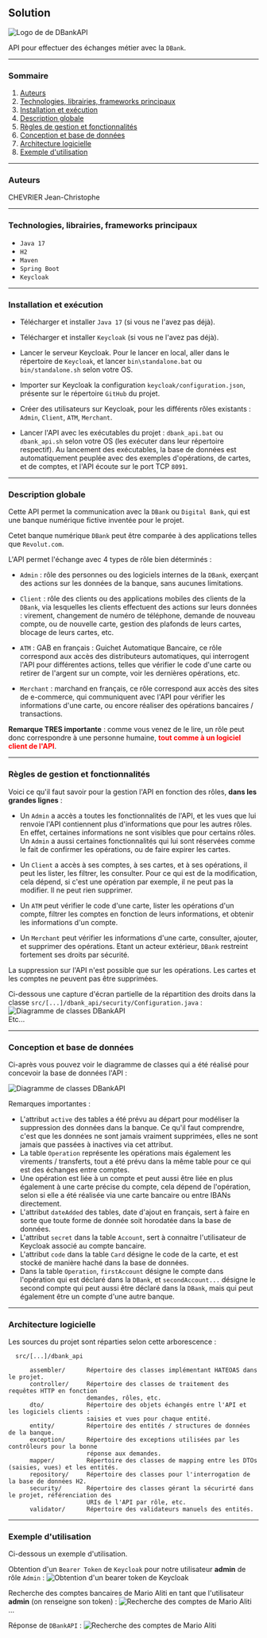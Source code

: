 ## Solution
![Logo de de DBankAPI](doc/DBankAPI.png)

API pour effectuer des échanges métier avec la `DBank`.

____
### Sommaire
<ol> 
  <li>
    <a href="#from">
      Auteurs
    </a>
  </li>
  <li>
    <a href="#tech">
      Technologies, librairies, frameworks principaux
    </a>
  </li>
  <li>
    <a href="#install">
      Installation et exécution
    </a>
  </li>
  <li>
    <a href="#description">
      Description globale
    </a>
  </li>
  <li>
    <a href="#functions">
      Règles de gestion et fonctionnalités
    </a>
  </li>
  <li>
    <a href="#db">
      Conception et base de données
    </a>
  </li>
  <li>
    <a href="#software">
      Architecture logicielle
    </a>
  </li>
  <li>
    <a href="#example">
      Exemple d'utilisation
    </a>
  </li>
</ol>

____
<a name="from"></a>
### Auteurs
CHEVRIER Jean-Christophe

____
<a name="tech"></a>
### Technologies, librairies, frameworks principaux

- `Java 17`
- `H2`
- `Maven`
- `Spring Boot`
- `Keycloak`

____
<a name="install"></a>
### Installation et exécution

- Télécharger et installer `Java 17`
(si vous ne l'avez pas déjà).

- Télécharger et installer `Keycloak`
(si vous ne l'avez pas déjà).

- Lancer le serveur Keycloak.
Pour le lancer en local, aller dans le répertoire de `Keycloak`, et lancer `bin\standalone.bat`
ou `bin/standalone.sh` selon votre OS.

- Importer sur Keycloak la configuration `keycloak/configuration.json`,
présente sur le répertoire `GitHub` du projet.

- Créer des utilisateurs sur Keycloak, pour
les différents rôles existants : `Admin`,
`Client`, `ATM`, `Merchant`.

- Lancer l'API avec les exécutables du projet :
`dbank_api.bat` ou `dbank_api.sh` selon votre OS (les exécuter dans leur répertoire respectif). Au lancement des exécutables,
la base de données est automatiquement peuplée avec des exemples d'opérations,
de cartes, et de comptes, et l'API écoute sur le port TCP `8091`.

____
<a name="description"></a>
### Description globale

Cette API permet la communication avec la `DBank` ou `Digital Bank`,
qui est une banque numérique fictive inventée pour le projet.

Cetet banque numérique `DBank` peut être comparée à des applications telles que `Revolut.com`.

L'API permet l'échange avec 4 types de rôle bien déterminés :

- `Admin` : rôle des personnes ou des logiciels internes de la `DBank`, exerçant des
  actions sur les données de la banque, sans aucunes limitations.

- `Client` : rôle des clients ou des applications mobiles des clients de la `DBank`, via lesquelles les clients
  effectuent des actions sur leurs données : virement, changement de numéro de téléphone, demande de nouveau compte, ou
  de nouvelle carte, gestion des plafonds de leurs cartes, blocage de leurs cartes, etc.

- `ATM` : GAB en français : Guichet Automatique Bancaire, ce rôle correspond aux accès des distributeurs automatiques,
  qui interrogent l'API pour différentes actions, telles que vérifier le code d'une carte ou retirer de l'argent
  sur un compte, voir les dernières opérations, etc.

- `Merchant` : marchand en français, ce rôle correspond aux accès des sites de e-commerce, qui communiquent avec l'API
  pour vérifier les informations d'une carte, ou encore réaliser des opérations bancaires / transactions.

<b>Remarque TRES importante</b> : comme vous venez de le lire, un rôle peut donc correspondre à une personne humaine, 
<span style="color : red"><b>tout comme à un logiciel client de l'API</b></span>.

___
<a name="functions"></a>
### Règles de gestion et fonctionnalités

Voici ce qu'il faut savoir pour la gestion l'API en fonction des rôles, <b>dans les grandes lignes</b> :
- Un `Admin` a accès a toutes les fonctionnalités de l'API, et les vues
que lui renvoie l'API contiennent plus d'informations que pour les autres rôles.
En effet, certaines informations ne sont visibles que pour certains rôles.
Un `Admin` a aussi certaines fonctionnalités qui lui sont réservées comme le fait de confirmer 
les opérations, ou de faire expirer les cartes.

- Un `Client` a accès à ses comptes, à ses cartes, et à ses opérations, il peut 
 les lister, les filtrer, les consulter. Pour ce qui est de la modification, cela
dépend, si c'est une opération par exemple, il ne peut pas la modifier.
Il ne peut rien supprimer.

- Un `ATM` peut vérifier le code d'une carte, lister les opérations d'un compte, filtrer
  les comptes en fonction de leurs informations, et obtenir les informations d'un compte.

- Un `Merchant` peut vérifier les informations d'une carte, consulter, ajouter, et supprimer 
  des opérations. Etant un acteur extérieur, `DBank` restreint fortement ses droits par sécurité.

La suppression sur l'API n'est possible que sur les opérations. Les cartes
et les comptes ne peuvent pas être supprimées.

Ci-dessous une capture d'écran partielle de la répartition des droits dans la classe `src/[...]/dbank_api/security/Configuration.java` :
![Diagramme de classes DBankAPI](doc/rights.png)
<br>
Etc...

___
<a name="db"></a>
### Conception et base de données

Ci-après vous pouvez voir le diagramme de classes qui a été réalisé
pour concevoir la base de données l'API :

![Diagramme de classes DBankAPI](doc/class_diagram.png)

Remarques importantes :
- L'attribut `active` des tables a été prévu au départ pour modéliser la suppression des données dans la banque. Ce qu'il faut comprendre, c'est que les données ne sont jamais vraiment supprimées, elles ne sont jamais que passées à inactives via cet attribut.
- La table `Operation` représente les opérations mais également les virements / transferts, tout a été prévu dans la même table pour ce qui est des échanges entre comptes.
- Une opération est liée à un compte et peut aussi être liée en plus également à une carte précise du compte, cela dépend de l'opération, selon si elle a été réalisée 
  via une carte bancaire ou entre IBANs directement.
- L'attribut `dateAdded` des tables, date d'ajout en français, sert à faire en sorte que toute forme de donnée soit horodatée dans la base 
  de données.
- L'attribut `secret` dans la table `Account`, sert à connaitre l'utilisateur de Keycloak associé au compte bancaire.
- L'attribut `code` dans la table `Card` désigne le code de la carte, et est stocké de manière haché dans la base de données.
- Dans la table `Operation`, `firstAccount` désigne le compte dans l'opération qui est déclaré dans la `DBank`, 
 et  `secondAccount...` désigne le second compte qui peut aussi être déclaré dans la `DBank`, mais qui peut également être un compte
d'une autre banque.

___
<a name="software"></a>
### Architecture logicielle

Les sources du projet sont réparties selon cette arborescence :

      src/[...]/dbank_api

          assembler/      Répertoire des classes implémentant HATEOAS dans le projet.
          controller/     Répertoire des classes de traitement des requêtes HTTP en fonction 
                          demandes, rôles, etc.
          dto/            Répertoire des objets échangés entre l'API et les logiciels clients :
                          saisies et vues pour chaque entité.
          entity/         Répertoire des entités / structures de données de la banque.
          exception/      Répertoire des exceptions utilisées par les contrôleurs pour la bonne
                          réponse aux demandes.
          mapper/         Répertoire des classes de mapping entre les DTOs (saisies, vues) et les entités.
          repository/     Répertoire des classes pour l'interrogation de la base de données H2.
          security/       Répertoire des classes gérant la sécurirté dans le projet, référenciation des
                          URIs de l'API par rôle, etc.
          validator/      Répertoire des validateurs manuels des entités.

___
<a name="example"></a>
### Exemple d'utilisation

Ci-dessous un exemple d'utilisation.

Obtention d'un `Bearer Token` de `Keycloak` pour notre utilisateur <b>admin</b> de rôle `Admin` :
![Obtention d'un bearer token de Keycloak](doc/keycloak_get_request.png)

Recherche des comptes bancaires de Mario Aliti en tant que l'utilisateur <b>admin</b>
(on renseigne son token) :
![Recherche des comptes de Mario Aliti](doc/account_get_request.png) ...

Réponse de `DBankAPI` :
![Recherche des comptes de Mario Aliti](doc/account_get_request_result.png)
